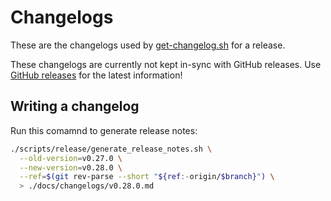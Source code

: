 # Changelogs

These are the changelogs used by [get-changelog.sh](https://github.com/coder/coder/blob/main/scripts/release/changelog.sh) for a release.

These changelogs are currently not kept in-sync with GitHub releases. Use [GitHub releases](https://github.com/coder/coder/releases) for the latest information!

## Writing a changelog

Run this comamnd to generate release notes:

```sh
./scripts/release/generate_release_notes.sh \
  --old-version=v0.27.0 \
  --new-version=v0.28.0 \
  --ref=$(git rev-parse --short "${ref:-origin/$branch}") \
  > ./docs/changelogs/v0.28.0.md
```
